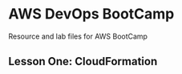 # AWS DevOps BootCamp
Resource and lab files for AWS BootCamp

## Lesson One: CloudFormation



<!--stackedit_data:
eyJoaXN0b3J5IjpbLTE2Mjc0MDcyNzgsLTExNzAxNDA1MzJdfQ
==
-->